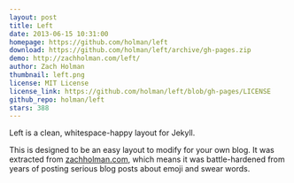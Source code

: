 ```yaml
---
layout: post
title: Left
date: 2013-06-15 10:31:00
homepage: https://github.com/holman/left
download: https://github.com/holman/left/archive/gh-pages.zip
demo: http://zachholman.com/left/
author: Zach Holman
thumbnail: left.png
license: MIT License
license_link: https://github.com/holman/left/blob/gh-pages/LICENSE
github_repo: holman/left
stars: 388
---
```


Left is a clean, whitespace-happy layout for Jekyll.

This is designed to be an easy layout to modify for your own blog. It
was extracted from [zachholman.com](http://zachholman.com/), which
means it was battle-hardened from years of posting serious blog posts
about emoji and swear words.
